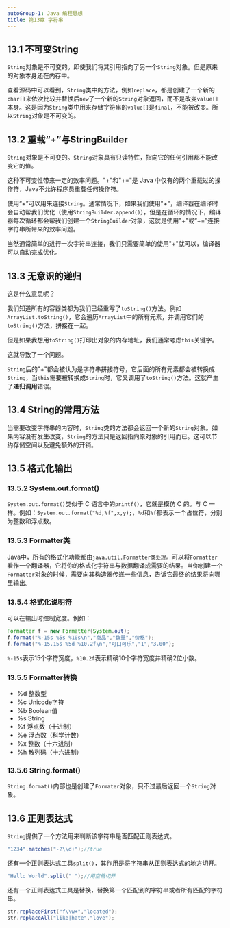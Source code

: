 ```yaml
---
autoGroup-1: Java 编程思想
title: 第13章 字符串
---
```


## 13.1 不可变String
`String`对象是不可变的。即使我们将其引用指向了另一个`String`对象。但是原来的对象本身还在内存中。

查看源码中可以看到，`String`类中的方法，例如`replace`，都是创建了一个新的`char[]`来依次比较并替换后`new`了一个新的`String`对象返回，而不是改变`value[]`本身。这是因为`String`类中用来存储字符串的`value[]`是`final`，不能被改变。所以`String`对象是不可变的。

## 13.2 重载“+”与StringBuilder
`String`对象是不可变的。`String`对象具有只读特性，指向它的任何引用都不能改变它的值。

这种不可变性带来一定的效率问题。"+"和"+="是 Java 中仅有的两个重载过的操作符，Java不允许程序员重载任何操作符。

使用“+”可以用来连接`String`。通常情况下，如果我们使用"+"，编译器在编译时会自动帮我们优化（使用`StringBuilder.append()`），但是在循环的情况下，编译器每次循环都会帮我们创建一个`StringBuilder`对象，这就是使用"+"或“+=”连接字符串所带来的效率问题。

当然通常简单的进行一次字符串连接，我们只需要简单的使用"+"就可以，编译器可以自动完成优化。

## 13.3 无意识的递归
这是什么意思呢？

我们知道所有的容器类都为我们已经重写了`toString()`方法。例如`ArrayList.toString()`，它会遍历`ArrayList`中的所有元素，并调用它们的`toString()`方法，拼接在一起。

但是如果我想用`toString()`打印出对象的内存地址，我们通常考虑`this`关键字。

这就导致了一个问题。

`String`后的"+"都会被认为是字符串拼接符号，它后面的所有元素都会被转换成`String`，当`this`需要被转换成`String`时，它又调用了`toString()`方法。这就产生了**递归调用**错误。


## 13.4 String的常用方法
当需要改变字符串的内容时，`String`类的方法都会返回一个新的`String`对象。如果内容没有发生改变，`String`的方法只是返回指向原对象的引用而已。这可以节约存储空间以及避免额外的开销。

## 13.5 格式化输出

### 13.5.2 System.out.format()
`System.out.format()`类似于 C 语言中的`printf()`，它就是模仿 C 的。与 C 一样。例如：`System.out.format("%d,%f",x,y);`，`%d`和`%f`都表示一个占位符，分别为整数和浮点数。

### 13.5.3 Formatter类
Java中，所有的格式化功能都由`java.util.Formatter类处理`。可以将`Formatter`看作一个翻译器，它将你的格式化字符串与数据翻译成需要的结果。当你创建一个`Formatter`对象的时候，需要向其构造器传递一些信息，告诉它最终的结果将向哪里输出。

### 13.5.4 格式化说明符
可以在输出时控制宽度。例如：
```java
Formatter f = new Formatter(System.out);
f.format("%-15s %5s %10s\n","商品","数量","价格");
f.format("%-15.15s %5d %10.2f\n","可口可乐","1","3.00");
```
`%-15s`表示15个字符宽度，`%10.2f`表示精确10个字符宽度并精确2位小数。

### 13.5.5 Formatter转换
- %d 整数型
- %c Unicode字符
- %b Boolean值
- %s String
- %f 浮点数（十进制）
- %e 浮点数（科学计数）
- %x 整数（十六进制）
- %h 散列码（十六进制）

### 13.5.6 String.format()
`String.format()`内部也是创建了`Formater`对象，只不过最后返回一个`String`对象。

## 13.6 正则表达式
`String`提供了一个方法用来判断该字符串是否匹配正则表达式。
```java
"1234".matches("-?\\d+");//true
```

还有一个正则表达式工具`split()`，其作用是将字符串从正则表达式的地方切开。
```java
"Hello World".split(" ");//用空格切开
```

还有一个正则表达式工具是替换，替换第一个匹配到的字符串或者所有匹配的字符串。
```java
str.replaceFirst("f\\w+","located");
str.replaceAll("like|hate","love");
```

